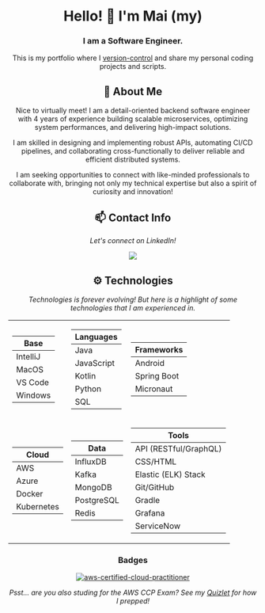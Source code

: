 ﻿<div align="center">
  
# Hello! 👋 I'm Mai (my)
### I am a Software Engineer.

This is my portfolio where I [version-control](https://about.gitlab.com/topics/version-control/) and share my personal coding projects and scripts.

## 💬 About Me
Nice to virtually meet! I am a detail-oriented backend software engineer with 4 years of experience building scalable microservices, optimizing system performances, and delivering high-impact solutions.

I am skilled in designing and implementing robust APIs, automating CI/CD pipelines, and collaborating cross-functionally to deliver reliable and efficient distributed systems.

I am seeking opportunities to connect with like-minded professionals to collaborate with, bringing not only my technical expertise but also a spirit of curiosity and innovation!

## 📫 Contact Info
*Let's connect on LinkedIn!*

<a href="https://www.linkedin.com/in/mai-thao"><img src="https://img.shields.io/badge/LinkedIn-blue?style=for-the-badge&logo=linkedin"></a>

## ⚙️ Technologies
*Technologies is forever evolving! But here is a highlight of some technologies that I am experienced in.*

<table>
<tr><td>

| Base     |
|----------|
| IntelliJ |
| MacOS    |
| VS Code  |
| Windows  |

</td><td>

| Languages  |
|------------|
| Java       |
| JavaScript |
| Kotlin     |
| Python     |
| SQL        |

</td><td>

| Frameworks  |
|-------------|
| Android     |
| Spring Boot |
| Micronaut   |

</td></tr>

<tr><td>

| Cloud      |
|------------|
| AWS        |
| Azure      |
| Docker     |
| Kubernetes |

</td><td>

| Data       |
|------------|
| InfluxDB   |
| Kafka      |
| MongoDB    |
| PostgreSQL |
| Redis      |

</td><td>

| Tools                 |
|-----------------------|
| API (RESTful/GraphQL) |
| CSS/HTML              |
| Elastic (ELK) Stack   |
| Git/GitHub            |
| Gradle                |
| Grafana               |
| ServiceNow            |

</d></tr>
</table>

### Badges
[![aws-certified-cloud-practitioner](https://github.com/user-attachments/assets/3df9e005-8f0d-478b-813c-a9227464ec77)](https://www.credly.com/badges/acb5a8b6-aca5-40e3-8f3a-3b04b38c3fae/public_url)

_Psst... are you also studing for the AWS CCP Exam? See my [Quizlet](https://quizlet.com/user/m-thao/folders/aws-cloud-practitioner-prep?i=6iud7s&x=1xqt) for how I prepped!_
</div>
